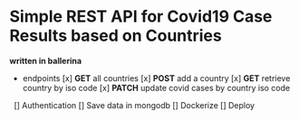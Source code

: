 # Simple REST API for Covid19 Case Results based on Countries

**written in ballerina**

- endpoints
[x] **GET** all countries
[x] **POST** add a country
[x] **GET** retrieve country by iso code
[x] **PATCH** update covid cases by country iso code

&nbsp;
[] Authentication
[] Save data in mongodb
[] Dockerize
[] Deploy